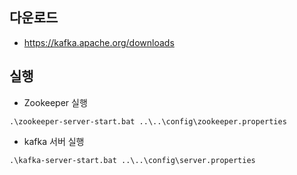 다운로드
------------
+ https://kafka.apache.org/downloads


실행
------------
+ Zookeeper 실행
```
.\zookeeper-server-start.bat ..\..\config\zookeeper.properties
```

+ kafka 서버 실행
```
.\kafka-server-start.bat ..\..\config\server.properties
```
